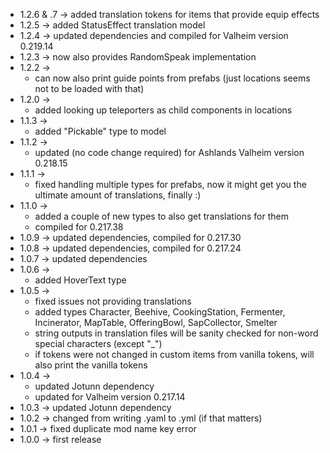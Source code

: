* 1.2.6 & .7 -> added translation tokens for items that provide equip effects
* 1.2.5 -> added StatusEffect translation model
* 1.2.4 -> updated dependencies and compiled for Valheim version 0.219.14 
* 1.2.3 -> now also provides RandomSpeak implementation
* 1.2.2 ->
    * can now also print guide points from prefabs (just locations seems not to be loaded with that)
* 1.2.0 ->
    * added looking up teleporters as child components in locations
* 1.1.3 ->
    * added "Pickable" type to model
* 1.1.2 ->
    * updated (no code change required) for Ashlands Valheim version 0.218.15
* 1.1.1 ->
    * fixed handling multiple types for prefabs, now it might get you the ultimate amount of translations, finally :)
* 1.1.0 ->
    * added a couple of new types to also get translations for them
    * compiled for 0.217.38
* 1.0.9 -> updated dependencies, compiled for 0.217.30
* 1.0.8 -> updated dependencies, compiled for 0.217.24
* 1.0.7 -> updated dependencies
* 1.0.6 ->
    * added HoverText type
* 1.0.5 ->
    * fixed issues not providing translations
    * added types Character, Beehive, CookingStation, Fermenter, Incinerator, MapTable, OfferingBowl, SapCollector,
      Smelter
    * string outputs in translation files will be sanity checked for non-word special characters (except "_")
    * if tokens were not changed in custom items from vanilla tokens, will also print the vanilla tokens
* 1.0.4 ->
    * updated Jotunn dependency
    * updated for Valheim version 0.217.14
* 1.0.3 -> updated Jotunn dependency
* 1.0.2 -> changed from writing .yaml to .yml (if that matters)
* 1.0.1 -> fixed duplicate mod name key error
* 1.0.0 -> first release
